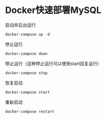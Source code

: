 # Docker快速部署MySQL

启动并后台运行
```Shell
docker-compose up -d
```

停止运行
```Shell
docker-compose down
```

停止运行（这种停止运行可以使用start回复运行）
```Shell
docker-compose stop
```

恢复启动
```Shell
docker-compose start
```

重新启动
```Shell
docker-compose restart
```